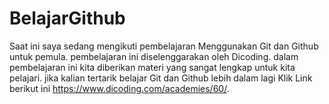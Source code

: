 # BelajarGithub

Saat ini saya sedang mengikuti pembelajaran Menggunakan Git dan Github untuk pemula. pembelajaran ini diselenggarakan oleh Dicoding. dalam pembelajaran ini kita diberikan materi yang sangat lengkap untuk kita pelajari. jika kalian tertarik belajar Git dan Github lebih dalam lagi Klik Link berikut ini https://www.dicoding.com/academies/60/.
